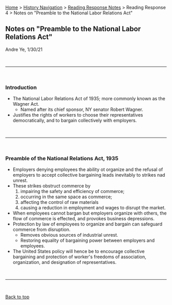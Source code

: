 [Home](https://andre-ye.github.io) > [History Navigation](https://andre-ye.github.io/history/history_navigation) > [Reading Response Notes](https://andre-ye.github.io/history/history_navigation#weekly-reading-responses) > Reading Response 4 > Notes on "Preamble to the National Labor Relations Act"

## Notes on "Preamble to the National Labor Relations Act"
Andre Ye, 1/30/21

<br>

---

<br>

### Introduction
- The National Labor Relations Act of 1935; more commonly known as the Wagner Act.
  - Named after its chief sponsor, NY senator Robert Wagner.
- Justifies the rights of workers to choose their representatives democratically, and to bargain collectively with employers.

<br>

---

<br>

### Preamble of the National Relations Act, 1935
- Employers denying employees the ability ot organize and the refusal of employers to accept collective bargaining leads inevitably to strikes nad unrest.
- These strikes obstruct commerce by
  1. impairing the safety and efficiency of commerce;
  2. occurring in the same space as commerce;
  3. affecting the control of raw materials
  4. causing a reduction in employment and wages to disrupt the market.
- When employees cannot bargan but employers organize with others, the flow of commerce is effected, and provokes business depressions.
- Protection by law of employees to organize and bargain can safeguard commerce from disruption.
  - Removes obvious sources of industrial unrest.
  - Restoring equality of bargaining power between employers and employees.
- The United States policy will hence be to encourage collective bargaining and protection of worker's freedoms of association, organization, and designation of representatives.

<br>

---

<br>

[Back to top](#)
  
